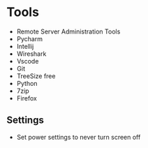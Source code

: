 # Tools
- Remote Server Administration Tools
- Pycharm
- Intellij
- Wireshark
- Vscode
- Git
- TreeSize free
- Python
- 7zip
- Firefox

## Settings
- Set power settings to never turn screen off
